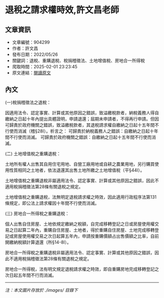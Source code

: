 # 退稅之請求權時效,許文昌老師

## 文章資訊
- 文章編號：904299
- 作者：許文昌
- 發布日期：2022/05/26
- 關鍵詞：退稅、重購退稅、稅捐稽徵法、土地增值稅、房地合一所得稅
- 爬取時間：2025-02-01 23:23:45
- 原文連結：[閱讀原文](https://real-estate.get.com.tw/Columns/detail.aspx?no=904299)

## 內文


(一)稅捐稽徵法之退稅：


因適用法令、認定事實、計算或其他原因之錯誤，致溢繳稅款者，納稅義務人得自繳納之日起十年內提出具體證明，申請退還；屆期未申請者，不得再行申請。但因可歸責於政府機關之錯誤，致溢繳稅款者，其退稅請求權自繳納之日起十五年間不行使而消滅（稽§28Ⅰ）。析言之：
可歸責於納稅義務人之錯誤：自繳納之日起十年間不行使而消滅。
可歸責於政府機關之錯誤：自繳納之日起十五年間不行使而消滅。


(二)	土地增值稅之重購退稅：


土地所有權人出售其自用住宅用地、自營工廠用地或自耕之農業用地，另行購買使用性質相同之土地者，依法退還其出售土地所繳之土地增值稅（平§44Ⅰ）。


土地增值稅之重購退稅非屬適用法令、認定事實、計算或其他原因之錯誤，因此不適用稅捐稽徵法第28條有關退稅之規定。


土地增值稅之重購退稅，法無明定退稅請求權之時效，因此適用行政程序法第131條規定，即公法上請求權因十年間不行使而消滅。


(三)	房地合一所得稅之重購退稅：


個人出售自住房屋、土地依規定繳納之稅額，自完成移轉登記之日或房屋使用權交易之日起算二年內，重購自住房屋、土地者，得於重購自住房屋、土地完成移轉登記或房屋使用權交易之次日起算五年內，申請按重購價額占出售價額之比率，自前開繳納稅額計算退還（所§14-8Ⅰ）。


房地合一所得稅之重購退稅非屬適用法令、認定事實、計算或其他原因之錯誤，因此不適用稅捐稽徵法第28條有關退稅之規定。


房地合一所得稅，法有明文規定退稅請求權之時效，即自重購房地完成移轉登記之次日起五年間不行而消滅。

---
*注：本文圖片存放於 ./images/ 目錄下*
